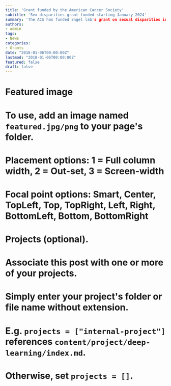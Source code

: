 ```yaml
---
title: 'Grant funded by the American Cancer Society'
subtitle: 'Sex disparities grant funded starting January 2024'
summary: 'The ACS has funded Engel lab's grant on sexual disparities in melanoma starting in January 2024'
authors:
- admin
tags:
- News
categories:
- Grants
date: "2018-01-06T00:00:00Z"
lastmod: "2018-01-06T00:00:00Z"
featured: false
draft: false
---
```

# Featured image
# To use, add an image named `featured.jpg/png` to your page's folder.
# Placement options: 1 = Full column width, 2 = Out-set, 3 = Screen-width
# Focal point options: Smart, Center, TopLeft, Top, TopRight, Left, Right, BottomLeft, Bottom, BottomRight

# Projects (optional).
#   Associate this post with one or more of your projects.
#   Simply enter your project's folder or file name without extension.
#   E.g. `projects = ["internal-project"]` references `content/project/deep-learning/index.md`.
#   Otherwise, set `projects = []`.
